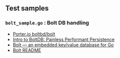 ## Test samples

### `bolt_sample.go` : Bolt DB handling

- [Porter.io boltbd/bolt](https://porter.io/github.com/boltdb/bolt)
- [Intro to BoltDB: Painless Performant Persistence](http://npf.io/2014/07/intro-to-boltdb-painless-performant-persistence/)
- [Bolt — an embedded key/value database for Go](https://www.progville.com/go/bolt-embedded-db-golang/)
- [Bolt README](https://github.com/boltdb/bolt/blob/master/README.md)



